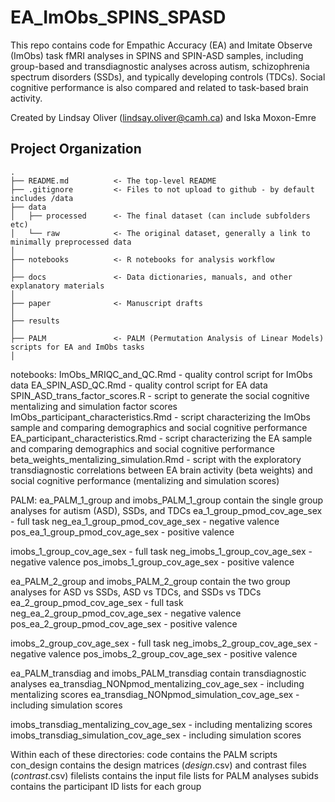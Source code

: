 EA_ImObs_SPINS_SPASD
===============================================

This repo contains code for Empathic Accuracy (EA) and Imitate Observe (ImObs) task fMRI analyses in SPINS and SPIN-ASD samples, including group-based and transdiagnostic analyses across autism, schizophrenia spectrum disorders (SSDs), and typically developing controls (TDCs). Social cognitive performance is also compared and related to task-based brain activity.

Created by Lindsay Oliver (lindsay.oliver@camh.ca) and Iska Moxon-Emre


Project Organization
-----------------------------------

    .
    ├── README.md          <- The top-level README
    ├── .gitignore         <- Files to not upload to github - by default includes /data
    ├── data
    │   ├── processed      <- The final dataset (can include subfolders etc)
    │   └── raw            <- The original dataset, generally a link to minimally preprocessed data
    │
    ├── notebooks          <- R notebooks for analysis workflow 
    │
    ├── docs               <- Data dictionaries, manuals, and other explanatory materials
    │
    ├── paper              <- Manuscript drafts 
    │
    ├── results
    │
    ├── PALM               <- PALM (Permutation Analysis of Linear Models) scripts for EA and ImObs tasks
    │
    
    

notebooks:
ImObs_MRIQC_and_QC.Rmd - quality control script for ImObs data
EA_SPIN_ASD_QC.Rmd - quality control script for EA data
SPIN_ASD_trans_factor_scores.R - script to generate the social cognitive mentalizing and simulation factor scores
ImObs_participant_characteristics.Rmd - script characterizing the ImObs sample and comparing demographics and social cognitive performance 
EA_participant_characteristics.Rmd - script characterizing the EA sample and comparing demographics and social cognitive performance 
beta_weights_mentalizing_simulation.Rmd - script with the exploratory transdiagnostic correlations between EA brain activity (beta weights) and social cognitive performance (mentalizing and simulation scores)

PALM:
ea_PALM_1_group and imobs_PALM_1_group contain the single group analyses for autism (ASD), SSDs, and TDCs 
ea_1_group_pmod_cov_age_sex - full task
neg_ea_1_group_pmod_cov_age_sex - negative valence
pos_ea_1_group_pmod_cov_age_sex - positive valence

imobs_1_group_cov_age_sex - full task
neg_imobs_1_group_cov_age_sex - negative valence
pos_imobs_1_group_cov_age_sex - positive valence

ea_PALM_2_group and imobs_PALM_2_group contain the two group analyses for ASD vs SSDs, ASD vs TDCs, and SSDs vs TDCs 
ea_2_group_pmod_cov_age_sex - full task
neg_ea_2_group_pmod_cov_age_sex - negative valence
pos_ea_2_group_pmod_cov_age_sex - positive valence

imobs_2_group_cov_age_sex - full task
neg_imobs_2_group_cov_age_sex - negative valence
pos_imobs_2_group_cov_age_sex - positive valence

ea_PALM_transdiag and imobs_PALM_transdiag contain transdiagnostic analyses 
ea_transdiag_NONpmod_mentalizing_cov_age_sex - including mentalizing scores 
ea_transdiag_NONpmod_simulation_cov_age_sex - including simulation scores

imobs_transdiag_mentalizing_cov_age_sex - including mentalizing scores 
imobs_transdiag_simulation_cov_age_sex - including simulation scores

Within each of these directories:
code contains the PALM scripts 
con_design contains the design matrices (*_design_*.csv) and contrast files (*_contrast_*.csv)
filelists contains the input file lists for PALM analyses
subids contains the participant ID lists for each group


